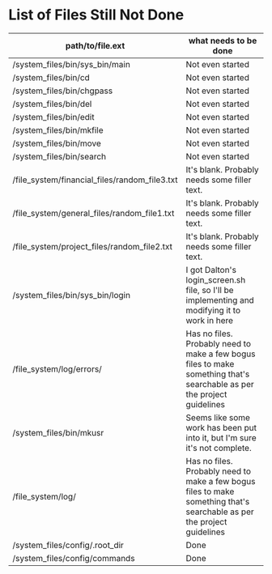 # List of Files Still Not Done

|path/to/file.ext|what needs to be done|
|---|---|
|/system_files/bin/sys_bin/main|Not even started|
|/system_files/bin/cd|Not even started|
|/system_files/bin/chgpass|Not even started|
|/system_files/bin/del|Not even started|
|/system_files/bin/edit|Not even started|
|/system_files/bin/mkfile|Not even started|
|/system_files/bin/move|Not even started|
|/system_files/bin/search|Not even started|
|/file_system/financial_files/random_file3.txt|It's blank. Probably needs some filler text.|
|/file_system/general_files/random_file1.txt|It's blank. Probably needs some filler text.|
|/file_system/project_files/random_file2.txt|It's blank. Probably needs some filler text.|
|/system_files/bin/sys_bin/login|I got Dalton's login_screen.sh file, so I'll be implementing and modifying it to work in here|
|/file_system/log/errors/|Has no files. Probably need to make a few bogus files to make something that's searchable as per the project guidelines|
|/system_files/bin/mkusr|Seems like some work has been put into it, but I'm sure it's not complete.|
|/file_system/log/|Has no files. Probably need to make a few bogus files to make something that's searchable as per the project guidelines|
|/system_files/config/.root_dir|Done|
|/system_files/config/commands|Done|